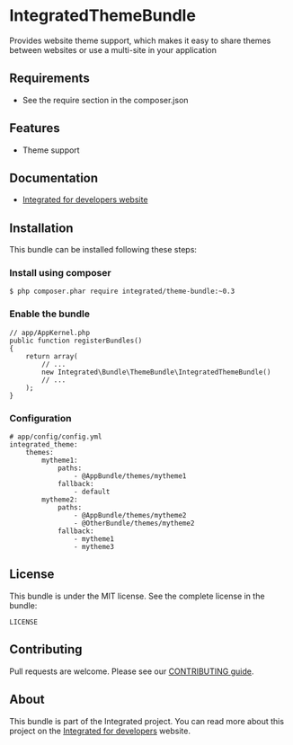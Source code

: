 # IntegratedThemeBundle #
Provides website theme support, which makes it easy to share themes between websites or use a multi-site in your application

## Requirements ##
* See the require section in the composer.json

## Features ##
* Theme support

## Documentation ##
* [Integrated for developers website](http://www.integratedfordevelopers.com "Integrated for developers website")

## Installation ##
This bundle can be installed following these steps:

### Install using composer ###

    $ php composer.phar require integrated/theme-bundle:~0.3

### Enable the bundle ###

    // app/AppKernel.php
    public function registerBundles()
    {
        return array(
            // ...
            new Integrated\Bundle\ThemeBundle\IntegratedThemeBundle()
            // ...
        );
    }

### Configuration ###

    # app/config/config.yml
    integrated_theme:
        themes:
            mytheme1:
                paths: 
                    - @AppBundle/themes/mytheme1
                fallback: 
                    - default
            mytheme2:
                paths:
                    - @AppBundle/themes/mytheme2
                    - @OtherBundle/themes/mytheme2
                fallback: 
                    - mytheme1
                    - mytheme3

## License ##
This bundle is under the MIT license. See the complete license in the bundle:

    LICENSE

## Contributing ##
Pull requests are welcome. Please see our [CONTRIBUTING guide](http://www.integratedfordevelopers.com/contributing "CONTRIBUTING guide").

## About ##
This bundle is part of the Integrated project. You can read more about this project on the
[Integrated for developers](http://www.integratedfordevelopers.com "Integrated for developers") website.
